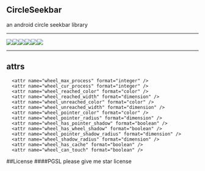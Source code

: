 ## CircleSeekbar
an android circle seekbar library

----
![](https://github.com/feeeei/CircleSeekbar/blob/master/gifs/style1.gif)![](https://github.com/feeeei/CircleSeekbar/blob/master/gifs/style2.gif)![](https://github.com/feeeei/CircleSeekbar/blob/master/gifs/withshadow.gif)![](https://github.com/feeeei/CircleSeekbar/blob/master/gifs/withtext.gif)![](https://github.com/feeeei/CircleSeekbar/blob/master/gifs/download.gif)![](https://github.com/feeeei/CircleSeekbar/blob/master/gifs/union.gif)

----

## attrs
```
  <attr name="wheel_max_process" format="integer" />
  <attr name="wheel_cur_process" format="integer" />
  <attr name="wheel_reached_color" format="color" />
  <attr name="wheel_reached_width" format="dimension" />
  <attr name="wheel_unreached_color" format="color" />
  <attr name="wheel_unreached_width" format="dimension" />
  <attr name="wheel_pointer_color" format="color" />
  <attr name="wheel_pointer_radius" format="dimension" />
  <attr name="wheel_has_pointer_shadow" format="boolean" />
  <attr name="wheel_has_wheel_shadow" format="boolean" />
  <attr name="wheel_pointer_shadow_radius" format="dimension" />
  <attr name="wheel_shadow_radius" format="dimension" />
  <attr name="wheel_has_cache" format="boolean" />
  <attr name="wheel_can_touch" format="boolean" />    
```

##License
####PGSL
  please give me star license

